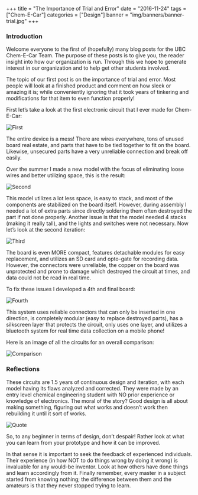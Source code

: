 +++
title = "The Importance of Trial and Error"
date = "2016-11-24"
tags = ["Chem-E-Car"]
categories = ["Design"]
banner = "img/banners/banner-trial.jpg"
+++

### Introduction

Welcome everyone to the first of (hopefully) many blog posts for the UBC Chem-E-Car Team. The purpose of these posts is to give you, the reader insight into how our organization is run. Through this we hope to generate interest in our organization and to help get other students involved.


The topic of our first post is on the importance of trial and error. Most people will look at a finished product and comment on how sleek or amazing it is; while conveniently ignoring that it took years of tinkering and modifications for that item to even function properly!

First let’s take a look at the first electronic circuit that I ever made for Chem-E-Car:

![First](/img/blog/trial-and-error/first.jpg)

The entire device is a mess! There are wires everywhere, tons of unused board real estate, and parts that have to be tied together to fit on the board. Likewise, unsecured parts have a very unreliable connection and break off easily.

Over the summer I made a new model with the focus of eliminating loose wires and better utilizing space, this is the result:

![Second](/img/blog/trial-and-error/second.jpg)

This model utilizes a lot less space, is easy to stack, and most of the components are stabilized on the board itself. However, during assembly I needed a lot of extra parts since directly soldering them often destroyed the part if not done properly. Another issue is that the model needed 4 stacks (making it really tall), and the lights and switches were not necessary. Now let’s look at the second iteration:

![Third](/img/blog/trial-and-error/third.jpg)

The board is even MORE compact, features detachable modules for easy replacement, and utilizes an SD card and opto-gate for recording data. However, the connectors were unreliable, the copper on the board was unprotected and prone to damage which destroyed the circuit at times, and data could not be read in real time. 

To fix these issues I developed a 4th and final board:

![Fourth](/img/blog/trial-and-error/fourth.jpg)

This system uses reliable connectors that can only be inserted in one direction, is completely modular (easy to replace destroyed parts), has a silkscreen layer that protects the circuit, only uses one layer, and utilizes a bluetooth system for real time data collection on a mobile phone!

Here is an image of all the circuits for an overall comparison:

![Comparison](/img/blog/trial-and-error/comparison.jpg)

### Reflections

These circuits are 1.5 years of continuous design and iteration, with each model having its flaws analyzed and corrected. They were made by an entry level chemical engineering student with NO prior experience or knowledge of electronics. The moral of the story? Good design is all about making something, figuring out what works and doesn’t work then rebuilding it until it sort of works.

![Quote](/img/blog/trial-and-error/quote.jpg)

So, to any beginner in terms of design, don’t despair! Rather look at what you can learn from your prototype and how it can be improved.

In that sense it is important to seek the feedback of experienced individuals. Their experience (in how NOT to do things wrong by doing it wrong) is invaluable for any would-be inventor. Look at how others have done things and learn accordingly from it. Finally remember, every master in a subject started from knowing nothing; the difference between them and the amateurs is that they never stopped trying to learn.

